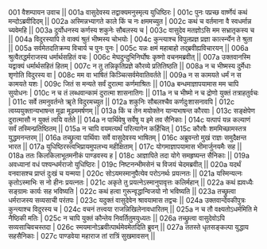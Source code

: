001  	वैशम्पायन उवाच ||
001a	वासुदेवस्य तद्वाक्यमनुस्मृत्य युधिष्ठिरः |
001c	पुनः पप्रच्छ वार्ष्णेयं कथं मन्दोऽब्रवीदिदम् ||
002a	अस्मिन्नभ्यागते काले किं च नः क्षममच्युत |
002c	कथं च वर्तमाना वै स्वधर्मान्न च्यवेमहि ||
003a	दुर्योधनस्य कर्णस्य शकुनेः सौबलस्य च |
003c	वासुदेव मतज्ञोऽसि मम सभ्रातृकस्य च ||
004a	विदुरस्यापि ते वाक्यं श्रुतं भीष्मस्य चोभयोः |
004c	कुन्त्याश्च विपुलप्रज्ञ प्रज्ञा कार्त्स्न्येन ते श्रुता ||
005a	सर्वमेतदतिक्रम्य विचार्य च पुनः पुनः |
005c	यन्नः क्षमं महाबाहो तद्ब्रवीह्यविचारयन् ||
006a	श्रुत्वैतद्धर्मराजस्य धर्मार्थसहितं वचः |
006c	मेघदुन्दुभिनिर्घोषः कृष्णो वचनमब्रवीत् ||
007a	उक्तवानस्मि यद्वाक्यं धर्मार्थसहितं हितम् |
007c	न तु तन्निकृतिप्रज्ञे कौरव्ये प्रतितिष्ठति ||
008a	न च भीष्मस्य दुर्मेधाः शृणोति विदुरस्य वा |
008c	मम वा भाषितं किञ्चित्सर्वमेवातिवर्तते ||
009a	न स कामयते धर्मं न स कामयते यशः |
009c	जितं स मन्यते सर्वं दुरात्मा कर्णमाश्रितः ||
010a	बन्धमाज्ञापयामास मम चापि सुयोधनः |
010c	न च तं लब्धवान्कामं दुरात्मा शासनातिगः ||
011a	न च भीष्मो न च द्रोणो युक्तं तत्राहतुर्वचः |
011c	सर्वे तमनुवर्तन्ते ॠते विदुरमच्युत ||
012a	शकुनिः सौबलश्चैव कर्णदुःशासनावपि |
012c	त्वय्ययुक्तान्यभाषन्त मूढा मूढममर्षणम् ||
013a	किं च तेन मयोक्तेन यान्यभाषन्त कौरवाः |
013c	सङ्क्षेपेण दुरात्मासौ न युक्तं त्वयि वर्तते ||
014a	न पार्थिवेषु सर्वेषु य इमे तव सैनिकाः |
014c	यत्पापं यन्न कल्याणं सर्वं तस्मिन्प्रतिष्ठितम् ||
015a	न चापि वयमत्यर्थं परित्यागेन कर्हिचित् |
015c	कौरवैः शममिच्छामस्तत्र युद्धमनन्तरम् ||
016a	तच्छ्रुत्वा पार्थिवाः सर्वे वासुदेवस्य भाषितम् |
016c	अब्रुवन्तो मुखं राज्ञः समुदैक्षन्त भारत ||
017a	युधिष्ठिरस्त्वभिप्रायमुपलभ्य महीक्षिताम् |
017c	योगमाज्ञापयामास भीमार्जुनयमैः सह ||
018a	ततः किलकिलाभूतमनीकं पाण्डवस्य ह |
018c	आज्ञापिते तदा योगे समहृष्यन्त सैनिकाः ||
019a	अवध्यानां वधं पश्यन्धर्मराजो युधिष्ठिरः |
019c	निष्टनन्भीमसेनं च विजयं चेदमब्रवीत् ||
020a	यदर्थं वनवासश्च प्राप्तं दुःखं च यन्मया |
020c	सोऽयमस्मानुपैत्येव परोऽनर्थः प्रयत्नतः ||
021a	यस्मिन्यत्नः कृतोऽस्माभिः स नो हीनः प्रयत्नतः |
021c	अकृते तु प्रयत्नेऽस्मानुपावृत्तः कलिर्महान् ||
022a	कथं ह्यवध्यैः सङ्ग्रामः कार्यः सह भविष्यति |
022c	कथं हत्वा गुरून्वृद्धान्विजयो नो भविष्यति ||
023a	तच्छ्रुत्वा धर्मराजस्य सव्यसाची परंतपः |
023c	यदुक्तं वासुदेवेन श्रावयामास तद्वचः ||
024a	उक्तवान्देवकीपुत्रः कुन्त्याश्च विदुरस्य च |
024c	वचनं तत्त्वया राजन्निखिलेनावधारितम् ||
025a	न च तौ वक्ष्यतोऽधर्ममिति मे नैष्ठिकी मतिः |
025c	न चापि युक्तं कौन्तेय निवर्तितुमयुध्यतः ||
026a	तच्छ्रुत्वा वासुदेवोऽपि सव्यसाचिवचस्तदा |
026c	स्मयमानोऽब्रवीत्पार्थमेवमेतदिति ब्रुवन् ||
027a	ततस्ते धृतसङ्कल्पा युद्धाय सहसैनिकाः |
027c	पाण्डवेया महाराज तां रात्रिं सुखमावसन् ||
